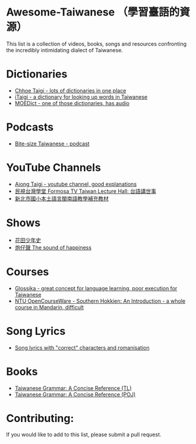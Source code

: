 # Awesome-Taiwanese （學習臺語的資源）
This list is a collection of videos, books, songs and resources confronting the incredibly intimidating dialect of Taiwanese. 

# Dictionaries
* [Chhoe Taigi - lots of dictionaries in one place](https://chhoe.taigi.info/)
* [iTaigi - a dictionary for looking up words in Taiwanese](https://itaigi.tw/)
* [MOEDict - one of those dictionaries, has audio](https://www.moedict.tw/%27%E5%93%AD%E7%88%B8)

# Podcasts
* [Bite-size Taiwanese - podcast](https://bitesizetaiwanese.com/)

# YouTube Channels
* [Aiong Taigi - youtube channel, good explanations](https://www.youtube.com/channel/UC8Bj1AnLs3na054bM37BTNg)
* [民視台灣學堂 Formosa TV Taiwan Lecture Hall: 台語講世事](https://www.youtube.com/watch?v=I2xRzydjFks&list=PLe8vfIFNtjRdtsPxY3r-Q644ipqw9bFKC)
* [新北市國小本土語言閩南語教學補充教材](https://www.youtube.com/channel/UC_YLMUURi__hL7rWO7tj9-Q)

# Shows
* [花田少年史](https://www.youtube.com/playlist?list=PL5Tb9R7rH9EDLUWn4WsNCynTlm-DPFl-c)
* [炮仔聲 The sound of happiness](https://www.youtube.com/watch?v=JYS7sDNUgC4)

# Courses
* [Glossika - great concept for language learning, poor execution for Taiwanese](https://ai.glossika.com/)
* [NTU OpenCourseWare - Southern Hokkien: An Introduction - a whole course in Mandarin, difficult](http://ocw.aca.ntu.edu.tw/ntu-ocw/ocw/cou/104S114)

# Song Lyrics
* [Song lyrics with "correct" characters and romanisation](https://kuasu.tgb.org.tw/)

# Books
* [Taiwanese Grammar: A Concise Reference (TL)](https://b-ok.cc/book/2649964/62cdce)
* [Taiwanese Grammar: A Concise Reference (POJ)](https://b-ok.cc/book/2649963/5e4f9b)

# Contributing:
If you would like to add to this list, please submit a pull request. 
